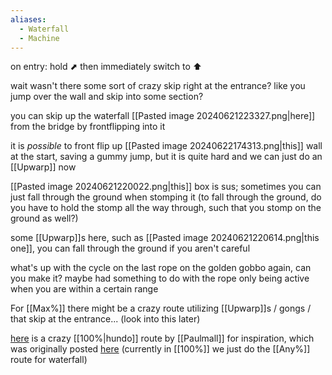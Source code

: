 ```yaml
---
aliases:
  - Waterfall
  - Machine
---
```

on entry: hold ⬈ then immediately switch to ⬆

wait wasn't there some sort of crazy skip right at the entrance? like you jump over the wall and skip into some section?

you can skip up the waterfall [[Pasted image 20240621223327.png|here]] from the bridge by frontflipping into it

it is *possible* to front flip up [[Pasted image 20240622174313.png|this]] wall at the start, saving a gummy jump, but it is quite hard and we can just do an [[Upwarp]] now

[[Pasted image 20240621220022.png|this]] box is sus; sometimes you can just fall through the ground when stomping it (to fall through the ground, do you have to hold the stomp all the way through, such that you stomp on the ground as well?)

some [[Upwarp]]s here, such as [[Pasted image 20240621220614.png|this one]], you can fall through the ground if you aren't careful

what's up with the cycle on the last rope on the golden gobbo again, can you make it? maybe had something to do with the rope only being active when you are within a certain range 

For [[Max%]] there might be a crazy route utilizing [[Upwarp]]s / gongs / that skip at the entrance... (look into this later)

[here](https://youtu.be/0QLApkMw2SE) is a crazy [[100%|hundo]] route by [[Paulmall]] for inspiration, which was originally posted [here](https://discord.com/channels/313375426112389123/408694062862958592/742347416899944569) (currently in [[100%]] we just do the [[Any%]] route for waterfall)